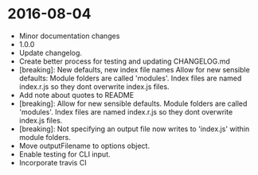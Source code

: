 2016-08-04
==========

  * Minor documentation changes
  * 1.0.0
  * Update changelog.
  * Create better process for testing and updating CHANGELOG.md
  * [breaking]: New defaults, new index file names
    Allow for new sensible defaults: Module folders are called 'modules'.
    Index files are named index.r.js so they dont overwrite index.js files.
  * Add note about quotes to README
  * [breaking]: Allow for new sensible defaults.
    Module folders are called 'modules'.
    Index files are named index.r.js so they dont overwrite index.js files.
  * [breaking]: Not specifying an output file now writes to 'index.js' within module folders.
  * Move outputFilename to options object.
  * Enable testing for CLI input.
  * Incorporate travis CI
